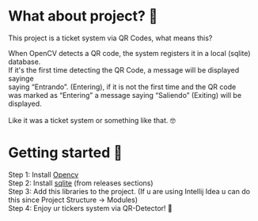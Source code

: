 # What about project? 🤔
This project is a ticket system via QR Codes, what means this? <br>

When OpenCV detects a QR code, the system registers it in a local (sqlite) database.<br>
If it's the first time detecting the QR Code, a message will be displayed sayinge<br>
saying “Entrando”. (Entering), if it is not the first time and the QR code<br>
was marked as “Entering” a message saying “Saliendo” (Exiting) will be displayed. <br><br>
Like it was a ticket system or something like that. 🤓
<br>
# Getting started 🚀
Step 1: Install [Opencv](https://opencv.org/releases/) <br>
Step 2: Install [sqlite](https://github.com/xerial/sqlite-jdbc) (from releases sections) <br>
Step 3: Add this libraries to the project. 
(If u are using Intellij Idea u can do this since Project Structure -> Modules)<br>
Step 4: Enjoy ur tickers system via QR-Detector! 🦝
